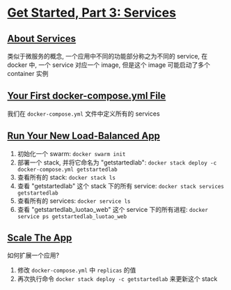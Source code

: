 # [Get Started, Part 3: Services](https://docs.docker.com/get-started/part2/)

## [About Services](https://docs.docker.com/get-started/part3/#about-services)

类似于微服务的概念, 一个应用中不同的功能部分称之为不同的 service, 在 docker 中, 一个 service 对应一个 image, 但是这个 image 可能启动了多个 container 实例

## [Your First docker-compose.yml File](https://docs.docker.com/get-started/part3/#your-first-docker-composeyml-file)

我们在 `docker-compose.yml` 文件中定义所有的 services

## [Run Your New Load-Balanced App](https://docs.docker.com/get-started/part3/#run-your-new-load-balanced-app)

1. 初始化一个 swarm: `docker swarm init`
2. 部署一个 stack, 并将它命名为 "getstartedlab": `docker stack deploy -c docker-compose.yml getstartedlab`
3. 查看所有的 stack: `docker stack ls`
4. 查看 "getstartedlab" 这个 stack 下的所有 service: `docker stack services getstartedlab`
5. 查看所有的 services: `docker service ls`
6. 查看 "getstartedlab_luotao_web" 这个 service 下的所有进程: `docker service ps getstartedlab_luotao_web`

## [Scale The App](https://docs.docker.com/get-started/part3/#scale-the-app)

如何扩展一个应用?

1. 修改 `docker-compose.yml` 中 `replicas` 的值
2. 再次执行命令 `docker stack deploy -c getstartedlab` 来更新这个 stack

